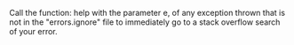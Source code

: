 Call the function: help with the parameter e, of any exception thrown that is not in the "errors.ignore" file to immediately go to a stack overflow search of your error. 